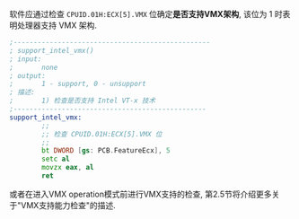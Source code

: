

软件应通过检查 `CPUID.01H:ECX[5].VMX` 位确定**是否支持VMX架构**, 该位为 1 时表明处理器支持 VMX 架构.

```asm
;-------------------------------------------------
; support_intel_vmx()
; input:
;       none
; output:
;       1 - support, 0 - unsupport
; 描述: 
;       1) 检查是否支持 Intel VT-x 技术
;------------------------------------------------
support_intel_vmx:
        ;;
        ;; 检查 CPUID.01H:ECX[5].VMX 位
        ;;
        bt DWORD [gs: PCB.FeatureEcx], 5
        setc al
        movzx eax, al
        ret
```

或者在进入VMX operation模式前进行VMX支持的检查, 第2.5节将介绍更多关于"VMX支持能力检查"的描述.
